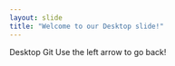 ```yaml
---
layout: slide
title: "Welcome to our Desktop slide!"
---
```

Desktop Git
Use the left arrow to go back!